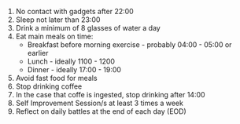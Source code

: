 1. No contact with gadgets after 22:00
2. Sleep not later than 23:00
3. Drink a minimum of 8 glasses of water a day
4. Eat main meals on time:
    - Breakfast before morning exercise - probably 04:00 - 05:00 or earlier
    - Lunch - ideally 1100 - 1200
    - Dinner - ideally 17:00 - 19:00
5. Avoid fast food for meals
6. Stop drinking coffee
7. In the case that coffe is ingested, stop drinking after 14:00
8. Self Improvement Session/s at least 3 times a week
9. Reflect on daily battles at the end of each day (EOD)
